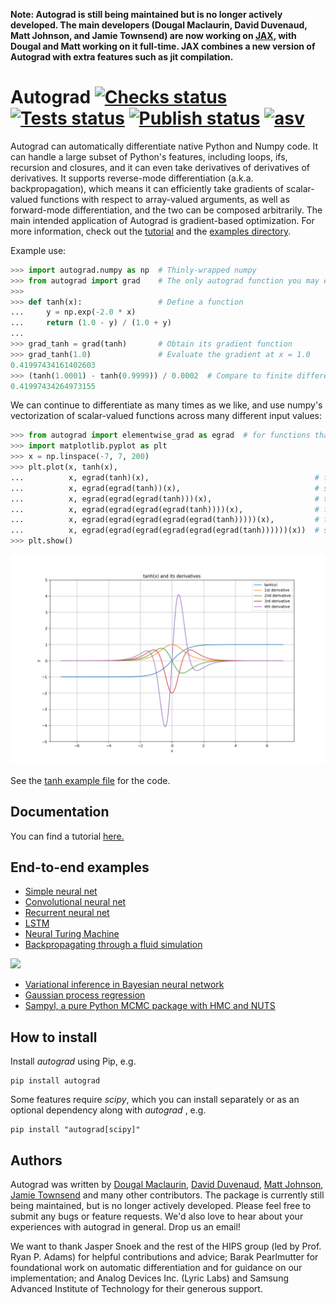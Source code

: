 __Note: Autograd is still being maintained but is no longer actively developed.
The main developers (Dougal Maclaurin, David Duvenaud, Matt Johnson, and Jamie
Townsend) are now working on [JAX](https://github.com/google/jax), with Dougal and Matt
working on it full-time. JAX combines a new version of Autograd with extra
features such as jit compilation.__

# Autograd  [![Checks status][checks-badge]][checks-url] [![Tests status][tests-badge]][tests-url] [![Publish status][publish-badge]][publish-url] [![asv][asv-badge]](#)

[publish-badge]: https://github.com/HIPS/autograd/actions/workflows/publish.yml/badge.svg
[checks-badge]: https://github.com/HIPS/autograd/actions/workflows/check.yml/badge.svg
[tests-badge]: https://github.com/HIPS/autograd/actions/workflows/test.yml/badge.svg
[asv-badge]: http://img.shields.io/badge/benchmarked%20by-asv-green.svg?style=flat
[publish-url]: https://github.com/HIPS/autograd/actions/workflows/publish.yml
[checks-url]: https://github.com/HIPS/autograd/actions/workflows/check.yml
[tests-url]: https://github.com/HIPS/autograd/actions/workflows/test.yml

Autograd can automatically differentiate native Python and Numpy code. It can
handle a large subset of Python's features, including loops, ifs, recursion and
closures, and it can even take derivatives of derivatives of derivatives. It
supports reverse-mode differentiation (a.k.a. backpropagation), which means it
can efficiently take gradients of scalar-valued functions with respect to
array-valued arguments, as well as forward-mode differentiation, and the two can
be composed arbitrarily. The main intended application of Autograd is
gradient-based optimization. For more information, check out the
[tutorial](docs/tutorial.md) and the [examples directory](examples/).

Example use:

```python
>>> import autograd.numpy as np  # Thinly-wrapped numpy
>>> from autograd import grad    # The only autograd function you may ever need
>>>
>>> def tanh(x):                 # Define a function
...     y = np.exp(-2.0 * x)
...     return (1.0 - y) / (1.0 + y)
...
>>> grad_tanh = grad(tanh)       # Obtain its gradient function
>>> grad_tanh(1.0)               # Evaluate the gradient at x = 1.0
0.41997434161402603
>>> (tanh(1.0001) - tanh(0.9999)) / 0.0002  # Compare to finite differences
0.41997434264973155
```

We can continue to differentiate as many times as we like, and use numpy's
vectorization of scalar-valued functions across many different input values:

```python
>>> from autograd import elementwise_grad as egrad  # for functions that vectorize over inputs
>>> import matplotlib.pyplot as plt
>>> x = np.linspace(-7, 7, 200)
>>> plt.plot(x, tanh(x),
...          x, egrad(tanh)(x),                                     # first  derivative
...          x, egrad(egrad(tanh))(x),                              # second derivative
...          x, egrad(egrad(egrad(tanh)))(x),                       # third  derivative
...          x, egrad(egrad(egrad(egrad(tanh))))(x),                # fourth derivative
...          x, egrad(egrad(egrad(egrad(egrad(tanh)))))(x),         # fifth  derivative
...          x, egrad(egrad(egrad(egrad(egrad(egrad(tanh))))))(x))  # sixth  derivative
>>> plt.show()
```

<img src="examples/tanh.png" width="600">

See the [tanh example file](examples/tanh.py) for the code.

## Documentation

You can find a tutorial [here.](docs/tutorial.md)

## End-to-end examples

* [Simple neural net](examples/neural_net.py)
* [Convolutional neural net](examples/convnet.py)
* [Recurrent neural net](examples/rnn.py)
* [LSTM](examples/lstm.py)
* [Neural Turing Machine](https://github.com/DoctorTeeth/diffmem/blob/512aadeefd6dbafc1bdd253a64b6be192a435dc3/ntm/ntm.py)
* [Backpropagating through a fluid simulation](examples/fluidsim/fluidsim.py)

<img src="examples/fluidsim/animated.gif" width="400">

* [Variational inference in Bayesian neural network](examples/bayesian_neural_net.py)
* [Gaussian process regression](examples/gaussian_process.py)
* [Sampyl, a pure Python MCMC package with HMC and NUTS](https://github.com/mcleonard/sampyl)

## How to install

Install _autograd_ using Pip, e.g.

```shell
pip install autograd
```

Some features require _scipy_, which you can install separately or as an
optional dependency along with _autograd_ , e.g.

```shell
pip install "autograd[scipy]"
```

## Authors

Autograd was written by [Dougal Maclaurin](https://dougalmaclaurin.com),
[David Duvenaud](https://www.cs.toronto.edu/~duvenaud/),
[Matt Johnson](http://people.csail.mit.edu/mattjj/),
[Jamie Townsend](https://github.com/j-towns)
and many other contributors. The package is currently still being maintained,
but is no longer actively developed. Please feel free to submit any bugs or
feature requests. We'd also love to hear about your experiences with autograd
in general. Drop us an email!

We want to thank Jasper Snoek and the rest of the HIPS group (led by Prof. Ryan
P. Adams) for helpful contributions and advice; Barak Pearlmutter for
foundational work on automatic differentiation and for guidance on our
implementation; and Analog Devices Inc. (Lyric Labs) and Samsung Advanced Institute
of Technology for their generous support.
